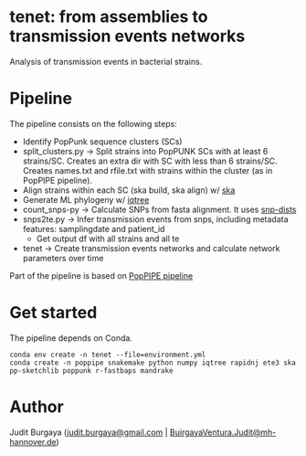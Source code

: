 # tenet: from assemblies to **t**ransmission **e**vents **net**works

Analysis of transmission events in bacterial strains.

# Pipeline

The pipeline consists on the following steps:

* Identify PopPunk sequence clusters (SCs)
* split_clusters.py -> Split strains into PopPUNK SCs with at least 6 strains/SC. Creates an extra dir with SC with less than 6 strains/SC. Creates names.txt and rfile.txt with strains within the cluster (as in PopPIPE pipeline).
* Align strains within each SC (ska build, ska align) w/ [ska](https://github.com/bacpop/ska.rust)
* Generate ML phylogeny w/ [iqtree](https://github.com/Cibiv/IQ-TREE)
* count_snps-py -> Calculate SNPs from fasta alignment. It uses [snp-dists](https://github.com/tseemann/snp-dists)
* snps2te.py -> Infer transmission events from snps, including metadata features: samplingdate and patient_id
  * Get output df with all strains and all te
* tenet -> Create transmission events networks and calculate network parameters over time

Part of the pipeline is based on [PopPIPE pipeline](https://github.com/jburgaya/PopPIPE/tree/master#poppipe-population-analysis-pipeline-)

# Get started

The pipeline depends on Conda.

```
conda env create -n tenet --file=environment.yml
conda create -n poppipe snakemake python numpy iqtree rapidnj ete3 ska pp-sketchlib poppunk r-fastbaps mandrake
```

# Author

Judit Burgaya (judit.burgaya@gmail.com | BuirgayaVentura.Judit@mh-hannover.de)
